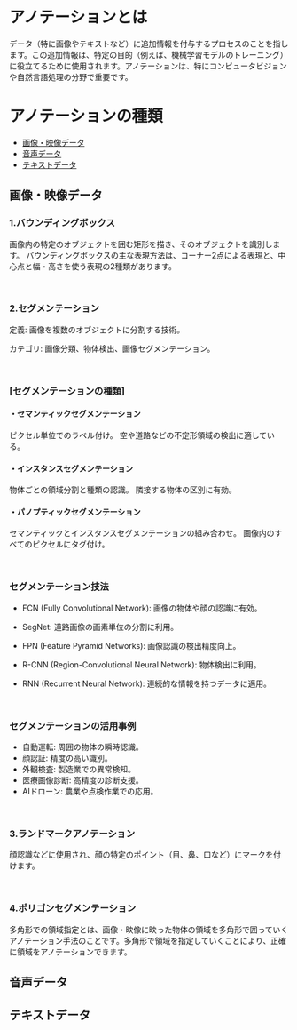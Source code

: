 # アノテーションとは
データ（特に画像やテキストなど）に追加情報を付与するプロセスのことを指します。この追加情報は、特定の目的（例えば、機械学習モデルのトレーニング）に役立てるために使用されます。アノテーションは、特にコンピュータビジョンや自然言語処理の分野で重要です。

# アノテーションの種類
- [画像・映像データ](##画像・映像データ)
- [音声データ](##音声データ)
- [テキストデータ](##テキストデータ)

## 画像・映像データ
### 1.バウンディングボックス
画像内の特定のオブジェクトを囲む矩形を描き、そのオブジェクトを識別します。
バウンディングボックスの主な表現方法は、コーナー2点による表現と、中心点と幅・高さを使う表現の2種類があります。

&nbsp;
### 2.セグメンテーション
定義: 画像を複数のオブジェクトに分割する技術。

カテゴリ: 画像分類、物体検出、画像セグメンテーション。

&nbsp;
### [セグメンテーションの種類]
#### ・セマンティックセグメンテーション

ピクセル単位でのラベル付け。
空や道路などの不定形領域の検出に適している。


#### ・インスタンスセグメンテーション

物体ごとの領域分割と種類の認識。
隣接する物体の区別に有効。

#### ・パノプティックセグメンテーション

セマンティックとインスタンスセグメンテーションの組み合わせ。
画像内のすべてのピクセルにタグ付け。

&nbsp;
### セグメンテーション技法
- FCN (Fully Convolutional Network): 画像の物体や顔の認識に有効。

- SegNet: 道路画像の画素単位の分割に利用。

- FPN (Feature Pyramid Networks): 画像認識の検出精度向上。

- R-CNN (Region-Convolutional Neural Network): 物体検出に利用。

- RNN (Recurrent Neural Network): 連続的な情報を持つデータに適用。

&nbsp;
### セグメンテーションの活用事例
- 自動運転: 周囲の物体の瞬時認識。
- 顔認証: 精度の高い識別。
- 外観検査: 製造業での異常検知。
- 医療画像診断: 高精度の診断支援。
- AIドローン: 農業や点検作業での応用。

&nbsp;
### 3.ランドマークアノテーション
顔認識などに使用され、顔の特定のポイント（目、鼻、口など）にマークを付けます。

&nbsp;
### 4.ポリゴンセグメンテーション
多角形での領域指定とは、画像・映像に映った物体の領域を多角形で囲っていくアノテーション手法のことです。多角形で領域を指定していくことにより、正確に領域をアノテーションできます。


## 音声データ

## テキストデータ

